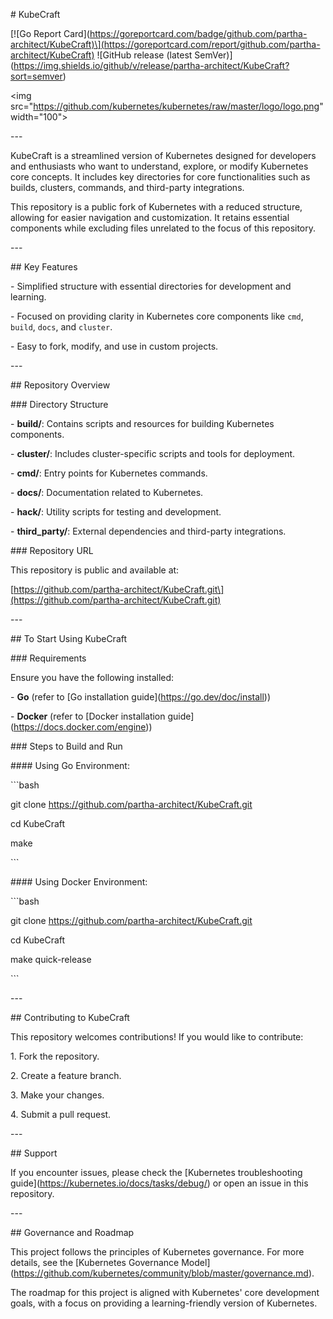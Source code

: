\# KubeCraft

\[!\[Go Report Card\](<https://goreportcard.com/badge/github.com/partha-architect/KubeCraft)\](https://goreportcard.com/report/github.com/partha-architect/KubeCraft)> !\[GitHub release (latest SemVer)\](<https://img.shields.io/github/v/release/partha-architect/KubeCraft?sort=semver>)

&lt;img src="<https://github.com/kubernetes/kubernetes/raw/master/logo/logo.png>" width="100"&gt;

\---

KubeCraft is a streamlined version of Kubernetes designed for developers and enthusiasts who want to understand, explore, or modify Kubernetes core concepts. It includes key directories for core functionalities such as builds, clusters, commands, and third-party integrations.

This repository is a public fork of Kubernetes with a reduced structure, allowing for easier navigation and customization. It retains essential components while excluding files unrelated to the focus of this repository.

\---

\## Key Features

\- Simplified structure with essential directories for development and learning.

\- Focused on providing clarity in Kubernetes core components like `cmd`, `build`, `docs`, and `cluster`.

\- Easy to fork, modify, and use in custom projects.

\---

\## Repository Overview

\### Directory Structure

\- **build/**: Contains scripts and resources for building Kubernetes components.

\- **cluster/**: Includes cluster-specific scripts and tools for deployment.

\- **cmd/**: Entry points for Kubernetes commands.

\- **docs/**: Documentation related to Kubernetes.

\- **hack/**: Utility scripts for testing and development.

\- **third_party/**: External dependencies and third-party integrations.

\### Repository URL

This repository is public and available at:

\[<https://github.com/partha-architect/KubeCraft.git\](https://github.com/partha-architect/KubeCraft.git)>

\---

\## To Start Using KubeCraft

\### Requirements

Ensure you have the following installed:

\- **Go** (refer to \[Go installation guide\](<https://go.dev/doc/install>))

\- **Docker** (refer to \[Docker installation guide\](<https://docs.docker.com/engine>))

\### Steps to Build and Run

\#### Using Go Environment:

\`\`\`bash

git clone <https://github.com/partha-architect/KubeCraft.git>

cd KubeCraft

make

\`\`\`

\#### Using Docker Environment:

\`\`\`bash

git clone <https://github.com/partha-architect/KubeCraft.git>

cd KubeCraft

make quick-release

\`\`\`

\---

\## Contributing to KubeCraft

This repository welcomes contributions! If you would like to contribute:

1\. Fork the repository.

2\. Create a feature branch.

3\. Make your changes.

4\. Submit a pull request.

\---

\## Support

If you encounter issues, please check the \[Kubernetes troubleshooting guide\](<https://kubernetes.io/docs/tasks/debug/>) or open an issue in this repository.

\---

\## Governance and Roadmap

This project follows the principles of Kubernetes governance. For more details, see the \[Kubernetes Governance Model\](<https://github.com/kubernetes/community/blob/master/governance.md>).

The roadmap for this project is aligned with Kubernetes' core development goals, with a focus on providing a learning-friendly version of Kubernetes.